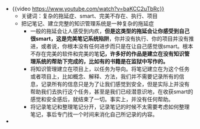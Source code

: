 - {{video https://www.youtube.com/watch?v=baKCC2uTbRc}}
	- 关键词：复杂的拖延症、smart、完美不存在、执行、项目
	- 把记笔记、建立完整的知识管理系统是一种复杂的拖延症
		- 一般的拖延会让人感受到内疚，**但是这类型的拖延会让你感受到自己很smart，这是完美笔记系统陷阱**，你并没有执行、你的项目并没有推进，或者说，你根本没有任何进步而只是在让自己感觉很smart。根本不存在完美的软件和完美的笔**记，许多好的作品是建立在没有知识管理系统的帮助下完成的，比如有的书籍是在监狱中写作的。**
		- 将知识管理建立在项目上，以任务为导向。将笔记建立在为这个任务或者项目上，比如概念、解释、方法，我们并不需要记录所有的信息，记录所有的信息只是为了让我们感觉到安全，但是实际上并没有帮助我们去执行这个任务，甚至是我们已经潜意识地，在收获smart的感觉和安全感后，就结束了一切。事实上，并没有任何帮助。
		- 将记录笔记和整理笔记分开，记录笔记的时候不太需要考虑如何整理笔记，事后专门找一个时间来消化自己所记录的内容。
-